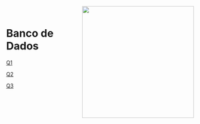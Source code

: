 <img src="https://github.com/Rogerio-mack/IMT_CD_2024/blob/main/maua_logo.png?raw=true" width=300, align="right">
<br>

# Banco de Dados

[Q1](https://github.com/Rogerio-mack/IMT_Banco_de_Dados/raw/main/Q1.md)

[Q2](https://github.com/Rogerio-mack/IMT_Banco_de_Dados/raw/main/Q2.md)

[Q3](https://github.com/Rogerio-mack/IMT_Banco_de_Dados/raw/main/Q3.md)
